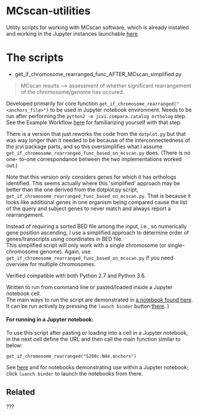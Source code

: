 # MCscan-utilities

Utility scripts for working with MCscan software, which is already installed and working in the Jupyter instances launchable [here](https://github.com/fomightez/mcscan-binder).

# The scripts

* get_if_chromosome_rearranged_func_AFTER_MCscan_simplified.py
> MCscan results --> assessment of whether significant rearrangement of the chromosome/genome has occured.

Developed primarily for core function `get_if_chromosome_rearranged("<anchors_file>")` to be used in Jupyter notebook environment. 
Needs to be run after performing the `python2 -m jcvi.compara.catalog ortholog` step. See the Example Workflow [here](https://github.com/tanghaibao/jcvi/wiki/MCscan-(Python-version)) for familiarizing yourself with that step.

There is a version that just reworks the code from the `dotplot.py` but that
was way longer than it needed to be because of the interconnectedness of the 
jcvi package parts, and so this oversimplifies what I assume
`get_if_chromosome_rearranged_func_based_on_mcscan.py` does. (There is no one-
to-one correspondance between the two implementations worked out.)

Note that this version only considers genes for which it has orthologs identified. This seems actually where this 'simplified' approach may be better than the one derived from the dotplot.py script, `get_if_chromosome_rearranged_func_based_on_mcscan.py`. That is because it looks like additional genes in one organism being compared cause the list of the query and subject genes to never match and always report a rearrangement.

Instead of requiring a sorted BED file among the input, i.e., so numerically 
gene position ascending, I use a simplified approach 
to determine order of genes/transcripts using coordinates in BED file.  
This simplified script will only work 
with a single chromosome (or single-chromosome genome). Again, use 
`get_if_chromosome_rearranged_func_based_on_mcscan.py` if you need overview
for multiple chromosomes.

Verified compatible with both Python 2.7 and Python 3.6.

Written to run from command line or pasted/loaded inside a Jupyter notebook cell.  
The main ways to run the script are demonstrated in [a notebook found here](https://github.com/fomightez/????). It can be run actively by pressing the `launch binder` button [there](https://github.com/fomightez/????). )



#### For running in a Jupyter notebook:

To use this script after pasting or loading into a cell in a Jupyter notebook, in the next cell define the URL and then call the main function similar to below:
```
get_if_chromosome_rearranged("S288c.N44.anchors") 
```
See [here](https://git.io/vh8M7) and for notebooks demonstrating use within a Jupyter notebook; click `luanch binder` to launch the notebooks from there.


Related
-------

???
